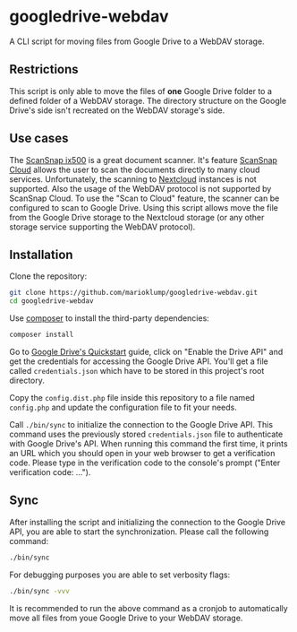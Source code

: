 # googledrive-webdav
A CLI script for moving files from Google Drive to a WebDAV storage.

## Restrictions
This script is only able to move the files of **one** Google Drive folder to a defined folder of a WebDAV storage. The directory structure on the Google Drive's side isn't recreated on the WebDAV storage's side.

## Use cases
The [ScanSnap ix500](https://www.fujitsu.com/global/products/computing/peripheral/scanners/scansnap/ix500/) is a great document scanner. It's feature [ScanSnap Cloud](https://www.fujitsu.com/global/products/computing/peripheral/scanners/scansnap/software/sscloud/) allows the user to scan the documents directly to many cloud services. Unfortunately, the scanning to [Nextcloud](https://nextcloud.com/) instances is not supported. Also the usage of the WebDAV protocol is not supported by ScanSnap Cloud.
To use the "Scan to Cloud" feature, the scanner can be configured to scan to Google Drive. Using this script allows move the file from the Google Drive storage to the Nextcloud storage (or any other storage service supporting the WebDAV protocol).

## Installation
Clone the repository:
```sh
git clone https://github.com/marioklump/googledrive-webdav.git
cd googledrive-webdav
```

Use [composer](https://getcomposer.org/) to install the third-party dependencies:
```sh
composer install
```

Go to [Google Drive's Quickstart](https://developers.google.com/drive/api/v3/quickstart/php#step_1_turn_on_the) guide, click on "Enable the Drive API" and get the credentials for accessing the Google Drive API.
You'll get a file called `credentials.json` which have to be stored in this project's root directory.

Copy the `config.dist.php` file inside this repository to a file named `config.php` and update the configuration file to fit your needs.

Call `./bin/sync` to initialize the connection to the Google Drive API. This command uses the previously stored `credentials.json` file to authenticate with Google Drive's API.
When running this command the first time, it prints an URL which you should open in your web browser to get a verification code. Please type in the verification code to the console's prompt ("Enter verification code: ...").

## Sync
After installing the script and initializing the connection to the Google Drive API, you are able to start the synchronization.
Please call the following command:

```sh
./bin/sync
```

For debugging purposes you are able to set verbosity flags: 
```sh
./bin/sync -vvv
```

It is recommended to run the above command as a cronjob to automatically move all files from youe Google Drive to your WebDAV storage.